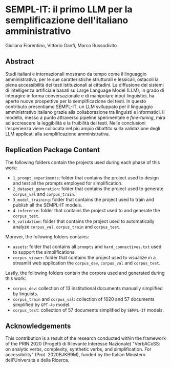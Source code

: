 # SEMPL-IT: il primo LLM per la semplificazione dell'italiano amministrativo
Giuliana Fiorentino, Vittorio Ganfi, Marco Russodivito


## Abstract
Studi italiani e internazionali mostrano da tempo come il linguaggio amministrativo, per le sue caratteristiche strutturali e lessicali, ostacoli la piena accessibilità dei testi istituzionali ai cittadini. La diffusione dei sistemi di intelligenza artificiale basati su Large Language Model (LLM), in grado di interagire in forma conversazionale e di manipolare input linguistici, ha aperto nuove prospettive per la semplificazione dei testi. In questo contributo presentiamo SEMPL-IT, un LLM sviluppato per il linguaggio amministrativo italiano grazie alla collaborazione tra linguisti e informatici. Il modello, messo a punto attraverso pipeline sperimentale e *fine-tuning*, mira ad accrescere la leggibilità e la fruibilità dei testi. Nelle conclusioni l'esperienza viene collocata nel più ampio dibattito sulla validazione degli LLM applicati alla semplificazione amministrativa.


## Replication Package Content
The following folders contain the projects used during each phase of this work:
- `1_prompt_experiments`: folder that contains the project used to design and test all the prompts employed for simplification.
- `2_dataset_generation`: folder that contains the project used to generate `corpus_val` and `corpus_train`.
- `3_model_training`: folder that contains the project used to train and publish all the SEMPL-IT models.
- `4_inference`: folder that contains the project used to and generate the `corpus_test`.
- `5_validation`: folder that contains the project used to automatically analyze `corpus_val`, `corpus_train` and `corpus_test`.

Morover, the following folders contains:
- `assets`: folder that contains all `prompts` and `hard_connectives.txt` used to support the simplifications.
- `corpus_viewer`: folder that contains the project used to visualize in a streamlit web application the `corpus_dev`, `corpus_val` and `corpus_test`.

Lastly, the following folders contain the corpora used and generated during this work:
- `corpus_dev`: collection of 13 institutional documents manually simplified by linguists.
- `corpus_train` and `corpus_val`: collection of 1020 and 57 documents simplified by `GPT-4o` model.
- `corpus_test`: collection of 57 documents simplified by `SEMPL-IT` models.


## Acknowledgements
This contribution is a result of the research conducted within the framework of the PRIN 2020 (Progetti di Rilevante Interesse Nazionale) "VerbACxSS: on analytic verbs, complexity, synthetic verbs, and simplification. For accessibility" (Prot. 2020BJKB9M), funded by the Italian Ministero dell'Università e della Ricerca.